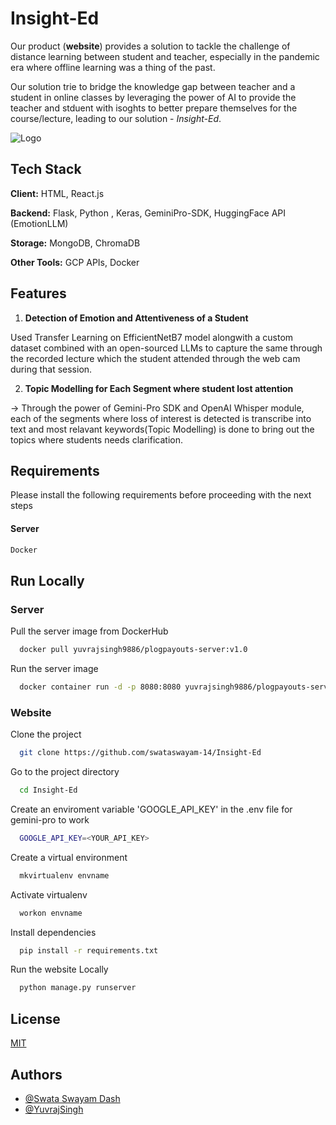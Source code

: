 # Insight-Ed


Our product (**website**) provides a solution to tackle the challenge of distance learning between student and teacher, especially in the pandemic era where offline learning was a thing of the past.

Our solution trie to bridge the knowledge gap between teacher and a student in online classes by leveraging the power of AI to provide the teacher and stduent with isoghts to better prepare themselves for the course/lecture, leading to our solution - *Insight-Ed*.

![Logo](https://firebasestorage.googleapis.com/v0/b/fashionx-ebe6c.appspot.com/o/temp%2Flogo_1.png?alt=media&token=13098b57-3f6a-4dc3-9d1e-2bd35613b814)



## Tech Stack

**Client:** HTML, React.js

**Backend:** Flask, Python , Keras, GeminiPro-SDK, HuggingFace API (EmotionLLM)

**Storage:** MongoDB, ChromaDB

**Other Tools:** GCP APIs, Docker

## Features

1. **Detection of Emotion and Attentiveness of a Student**

Used Transfer Learning on EfficientNetB7 model alongwith a custom dataset combined with an open-sourced LLMs to capture the same through the recorded lecture which the student attended through the web cam during that session.

2. **Topic Modelling for Each Segment where student lost attention**

-> Through the power of Gemini-Pro SDK and OpenAI Whisper module, each of the segments where loss of interest is detected is transcribe into text and most relavant keywords(Topic Modelling) is done to bring out the topics where students needs clarification.





## Requirements


Please install the following requirements before proceeding with the next steps
#### Server

```bash
Docker
```


## Run Locally



### Server

Pull the server image from DockerHub

```bash
  docker pull yuvrajsingh9886/plogpayouts-server:v1.0
```

Run the server image

```bash
  docker container run -d -p 8080:8080 yuvrajsingh9886/plogpayouts-server:v1.0
```

### Website

Clone the project

```bash
  git clone https://github.com/swataswayam-14/Insight-Ed
```

Go to the project directory

```bash
  cd Insight-Ed
```
Create an enviroment variable 'GOOGLE_API_KEY' in the .env file for gemini-pro to work

```bash
  GOOGLE_API_KEY=<YOUR_API_KEY>
```


Create a virtual environment

```bash
  mkvirtualenv envname
```

Activate virtualenv

```bash
  workon envname
```

Install dependencies

```bash
  pip install -r requirements.txt
```

Run the website Locally

```bash
  python manage.py runserver
```


## License

[MIT](https://choosealicense.com/licenses/mit/)


## Authors


- [@Swata Swayam Dash](https://github.com/swataswayam-14)
- [@YuvrajSingh](https://github.com/YuvrajSingh-mist)


